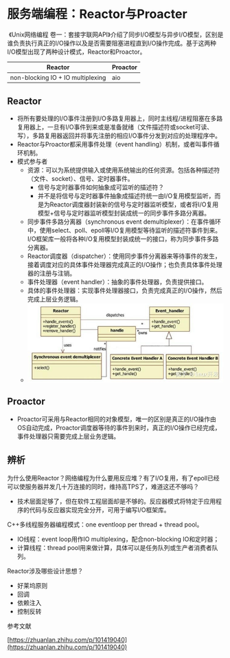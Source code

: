# 服务端编程：Reactor与Proacter

​		《Unix网络编程 卷一：套接字联网API》介绍了同步I/O模型与异步I/O模型，区别是谁负责执行真正的I/O操作以及是否需要阻塞进程直到I/O操作完成。基于这两种I/O模型出现了两种设计模式，Reactor和Proactor。

| Reactor                           | Proactor |
| --------------------------------- | -------- |
| non-blocking IO + IO multiplexing | aio      |

## Reactor

+ 将所有要处理的I/O事件注册到I/O多路复用器上，同时主线程/进程阻塞在多路复用器上，一旦有I/O事件到来或是准备就绪（文件描述符或socket可读、写），多路复用器返回并将事先注册的相应I/O事件分发到对应的处理程序中。
+ Reactor与Proactor都采用事件处理（event handling）机制，或者叫事件循环机制。
+ 模式参与者
  + 资源：可以为系统提供输入或使用系统输出的任何资源。包括各种描述符（文件、socket）、信号、定时器事件。
    + 信号与定时器事件如何抽象成可监听的描述符？
    + 并不是将信号与定时器事件抽象成描述符统一由I/O复用模型监听，而是为Reactor调度器封装新的信号与定时器监听模型，或者将I/O复用模型+信号与定时器监听模型封装成统一的同步事件多路分离器。
  + 同步事件多路分离器（synchronous event demultiplexer）：在事件循环中，使用select、poll、epoll等I/O复用模型等待监听的描述符事件到来。I/O框架库一般将各种I/O复用模型封装成统一的接口，称为同步事件多路分离器。
  + Reactor调度器（dispatcher）：使用同步事件分离器来等待事件的发生，接着调度对应的具体事件处理器完成真正的I/O操作；也负责具体事件处理器的注册与注销。
  + 事件处理器（event handler）：抽象的事件处理器，负责提供接口。
  + 具体的事件处理器：实现事件处理器接口，负责完成真正的I/O操作，然后完成上层业务逻辑。
  + ![图](./images/Reactor模式类图.jpg)

## Proactor

+ Proactor可采用与Reactor相同的对象模型，唯一的区别是真正的I/O操作由OS自动完成，Proactor调度器等待的事件到来时，真正的I/O操作已经完成，事件处理器只需要完成上层业务逻辑。

## 辨析		

为什么使用Reactor？网络编程为什么要用反应堆？有了I/O复用，有了epoll已经可以使服务器并发几十万连接的同时，维持高TPS了，难道这还不够吗？

+ 技术层面足够了，但在软件工程层面却是不够的。反应器模式将特定于应用程序的代码与反应器实现完全分开，可用于编写I/O框架库。

C++多线程服务器编程模式：one eventloop per thread + thread pool。

+ IO线程：event loop用作IO multiplexing，配合non-blocking IO和定时器；
+ 计算线程：thread pool用来做计算，具体可以是任务队列或生产者消费者队列。

Reactor涉及哪些设计思想？

+ 好莱坞原则
+ 回调
+ 依赖注入
+ 控制反转

参考文献

[https://zhuanlan.zhihu.com/p/101419040](https://zhuanlan.zhihu.com/p/101419040)